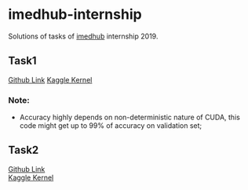 # imedhub-internship

Solutions of tasks of [imedhub](https://imedhub.org/) internship 2019.

## Task1
[Github Link](task1/imedhub-task1.ipynb)
[Kaggle Kernel](https://www.kaggle.com/yelmurat/imedhub-task1)

### Note:
- Accuracy highly depends on non-deterministic nature of CUDA, this code might get up to 99% of accuracy on validation set;

## Task2
[Github Link](task2/imedhub-task2.ipynb)  
[Kaggle Kernel](https://www.kaggle.com/yelmurat/imedhub-task2)
